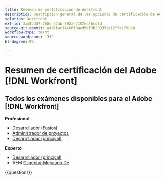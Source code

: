 ```yaml
---
title: Resumen de certificación de Workfront
description: Descripción general de las opciones de certificación de Adobe Workfront
solution: Workfront
exl-id: 3ab8bdd7-768e-42ab-802a-7107ea56cdfd
source-git-commit: a406fac14e66f8aed5ef3b288356e12ffa1f98a0
workflow-type: tm+mt
source-wordcount: '31'
ht-degree: 0%

---
```


# Resumen de certificación del Adobe [!DNL Workfront]

## Todos los exámenes disponibles para el Adobe [!DNL Workfront]

**Profesional**

* [Desarrollador (Fusion)](/help/certifications/aw/aw-fusion-p-developer.md) <!--AD0-E902-->
* [Administrador de proyectos](/help/certifications/aw/aw-p-project-manager.md) <!--AD0-E903-->
* [Desarrollador (principal)](/help/certifications/aw/aw-core-p-developer-23-12.md) <!--AD0-E908-->

**Experto**

* [Desarrollador (principal)](/help/certifications/aw/aw-core-e-developer-23-08.md) <!--AD0-E907-->
* AEM [Conector Mejorado De](/help/certifications/aw/aw-aem-e-connector.md) <!--AD0-E906-->

{{questions}}

